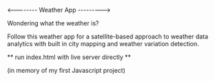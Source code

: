 <-------- Weather App --------->

Wondering what the weather is?

Follow this weather app for a satellite-based approach to weather data analytics with built in city mapping and weather variation detection.

** run index.html with live server directly **

(in memory of my first Javascript project)
